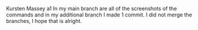 Kursten Massey a1
In my main branch are all of the screenshots of the commands and in my additional branch I made 1 commit.
I did not merge the branches, I hope that is alright.
